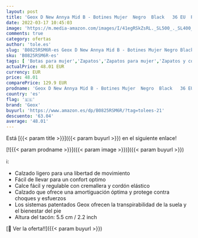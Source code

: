 ```yaml
---
layout: post
title: 'Geox D New Annya Mid B - Botines Mujer  Negro  Black   36 EU  Par'
date: 2022-03-17 10:45:03
image: 'https://m.media-amazon.com/images/I/41egRSkZsRL._SL500_._SL400_.jpg'
comments: true
category: ofertas
author: 'tole.es'
slug: 'B0825RSM6R-es Geox D New Annya Mid B - Botines Mujer Negro Black 36 EU Par'
sku: 'B0825RSM6R-es'
tags: [ 'Botas para mujer','Zapatos','Zapatos para mujer','Zapatos y complementos','botines','geox', ]
actualPrice: 48.01 EUR
currency: EUR
price: 48.01
comparePrice: 129.9 EUR
prodname: 'Geox D New Annya Mid B - Botines Mujer  Negro  Black   36 EU  Par'
country: 'es'
flag: '🇪🇸'
brand: 'Geox'
buyurl: 'https://www.amazon.es/dp/B0825RSM6R/?tag=tolees-21'
descuento: '63.04'
average: '48.01'
---
```


Está [{{< param title >}}]({{< param buyurl >}}) en el siguiente enlace!

[![{{< param prodname >}}]({{< param image >}})]({{< param buyurl >}})

ℹ️:

- Calzado ligero para una libertad de movimiento
- Fácil de llevar para un confort optimo
- Calce fácil y regulable con cremallera y cordón elástico
- Calzado que ofrece una amortiguación óptima y protege contra choques y esfuerzos
- Los sistemas patentados Geox ofrecen la transpirabilidad de la suela y el bienestar del pie
- Altura del tacón: 5.5 cm / 2.2 inch

[🛒 Ver la oferta!!]({{< param buyurl >}})
